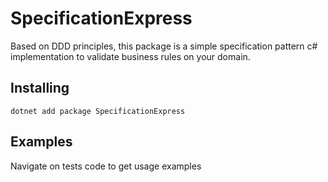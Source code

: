 # SpecificationExpress

Based on DDD principles, this package is a simple specification pattern c# implementation to validate business rules on your domain.

## Installing

```
dotnet add package SpecificationExpress
```

## Examples
Navigate on tests code to get usage examples
